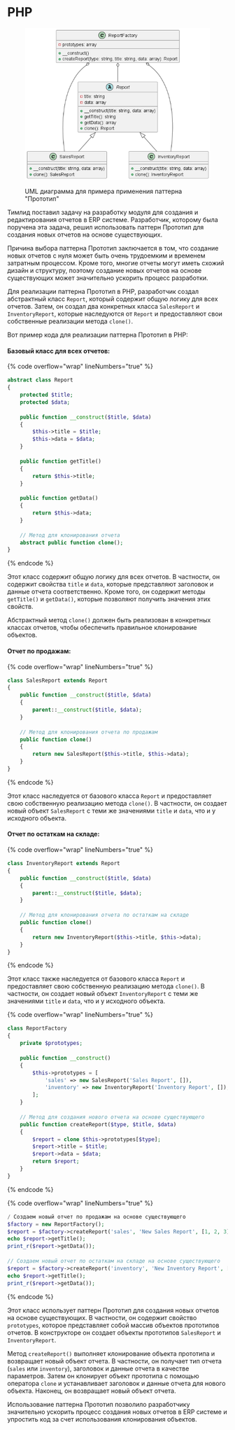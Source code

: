 # PHP

<figure><img src="../../../../../.gitbook/assets/image (20).png" alt=""><figcaption><p>UML диаграмма для примера применения паттерна "Прототип"</p></figcaption></figure>

Тимлид поставил задачу на разработку модуля для создания и редактирования отчетов в ERP системе. Разработчик, которому была поручена эта задача, решил использовать паттерн Прототип для создания новых отчетов на основе существующих.

Причина выбора паттерна Прототип заключается в том, что создание новых отчетов с нуля может быть очень трудоемким и временем затратным процессом. Кроме того, многие отчеты могут иметь схожий дизайн и структуру, поэтому создание новых отчетов на основе существующих может значительно ускорить процесс разработки.

Для реализации паттерна Прототип в PHP, разработчик создал абстрактный класс `Report`, который содержит общую логику для всех отчетов. Затем, он создал два конкретных класса `SalesReport` и `InventoryReport`, которые наследуются от `Report` и предоставляют свои собственные реализации метода `clone()`.

Вот пример кода для реализации паттерна Прототип в PHP:

#### Базовый класс для всех отчетов:

{% code overflow="wrap" lineNumbers="true" %}
```php
abstract class Report
{
    protected $title;
    protected $data;

    public function __construct($title, $data)
    {
        $this->title = $title;
        $this->data = $data;
    }

    public function getTitle()
    {
        return $this->title;
    }

    public function getData()
    {
        return $this->data;
    }

    // Метод для клонирования отчета
    abstract public function clone();
}
```
{% endcode %}

Этот класс содержит общую логику для всех отчетов. В частности, он содержит свойства `title` и `data`, которые представляют заголовок и данные отчета соответственно. Кроме того, он содержит методы `getTitle()` и `getData()`, которые позволяют получить значения этих свойств.

Абстрактный метод `clone()` должен быть реализован в конкретных классах отчетов, чтобы обеспечить правильное клонирование объектов.

#### Отчет по продажам:

{% code overflow="wrap" lineNumbers="true" %}
```php
class SalesReport extends Report
{
    public function __construct($title, $data)
    {
        parent::__construct($title, $data);
    }

    // Метод для клонирования отчета по продажам
    public function clone()
    {
        return new SalesReport($this->title, $this->data);
    }
}

```
{% endcode %}

Этот класс наследуется от базового класса `Report` и предоставляет свою собственную реализацию метода `clone()`. В частности, он создает новый объект `SalesReport` с теми же значениями `title` и `data`, что и у исходного объекта.

#### Отчет по остаткам на складе:

{% code overflow="wrap" lineNumbers="true" %}
```php
class InventoryReport extends Report
{
    public function __construct($title, $data)
    {
        parent::__construct($title, $data);
    }

    // Метод для клонирования отчета по остаткам на складе
    public function clone()
    {
        return new InventoryReport($this->title, $this->data);
    }
}
```
{% endcode %}

Этот класс также наследуется от базового класса `Report` и предоставляет свою собственную реализацию метода `clone()`. В частности, он создает новый объект `InventoryReport` с теми же значениями `title` и `data`, что и у исходного объекта.

{% code overflow="wrap" lineNumbers="true" %}
```php
class ReportFactory
{
    private $prototypes;

    public function __construct()
    {
        $this->prototypes = [
            'sales' => new SalesReport('Sales Report', []),
            'inventory' => new InventoryReport('Inventory Report', []),
        ];
    }

    // Метод для создания нового отчета на основе существующего
    public function createReport($type, $title, $data)
    {
        $report = clone $this->prototypes[$type];
        $report->title = $title;
        $report->data = $data;
        return $report;
    }
}

```
{% endcode %}

{% code overflow="wrap" lineNumbers="true" %}
```php
/ Создаем новый отчет по продажам на основе существующего
$factory = new ReportFactory();
$report = $factory->createReport('sales', 'New Sales Report', [1, 2, 3]);
echo $report->getTitle();
print_r($report->getData());

// Создаем новый отчет по остаткам на складе на основе существующего
$report = $factory->createReport('inventory', 'New Inventory Report', ['apple' => 10, 'banana' => 20]);
echo $report->getTitle();
print_r($report->getData());
```
{% endcode %}

Этот класс использует паттерн Прототип для создания новых отчетов на основе существующих. В частности, он содержит свойство `prototypes`, которое представляет собой массив объектов прототипов отчетов. В конструкторе он создает объекты прототипов `SalesReport` и `InventoryReport`.

Метод `createReport()` выполняет клонирование объекта прототипа и возвращает новый объект отчета. В частности, он получает тип отчета (`sales` или `inventory`), заголовок и данные отчета в качестве параметров. Затем он клонирует объект прототипа с помощью оператора `clone` и устанавливает заголовок и данные отчета для нового объекта. Наконец, он возвращает новый объект отчета.

Использование паттерна Прототип позволило разработчику значительно ускорить процесс создания новых отчетов в ERP системе и упростить код за счет использования клонирования объектов.
